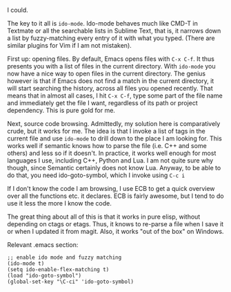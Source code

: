 I could.

The key to it all is `ido-mode`. Ido-mode behaves much like CMD-T in Textmate or all the searchable lists in Sublime Text, that is, it narrows down a list by fuzzy-matching every entry of it with what you typed. (There are similar plugins for Vim if I am not mistaken).

First up: opening files. By default, Emacs opens files with `C-x C-f`. It thus presents you with a list of files in the current directory. With `ido-mode` you now have a nice way to open files in the current directory. The genius however is that if Emacs does not find a match in the current directory, it will start searching the history, across all files you opened recently. That means that in almost all cases, I hit `C-x C-f`, type some part of the file name and immediately get the file I want, regardless of its path or project dependency. This is pure gold for me.

Next, source code browsing. Admittedly, my solution here is comparatively crude, but it works for me. The idea is that I invoke a list of tags in the current file and use `ido-mode` to drill down to the place I am looking for. This works well if semantic knows how to parse the file (i.e. C++ and some others) and less so if it doesn't. In practice, it works well enough for most languages I use, including C++, Python and Lua. I am not quite sure why though, since Semantic certainly does not know Lua.
Anyway, to be able to do that, you need ido-goto-symbol, which I invoke using `C-c i`

If I don't know the code I am browsing, I use ECB to get a quick overview over all the functions etc. it declares. ECB is fairly awesome, but I tend to do use it less the more I know the code.

The great thing about all of this is that it works in pure elisp, without depending on ctags or etags. Thus, it knows to re-parse a file when I save it or when I updated it from magit. Also, it works "out of the box" on Windows.

Relevant .emacs section:

    ;; enable ido mode and fuzzy matching
    (ido-mode t)
    (setq ido-enable-flex-matching t)
    (load "ido-goto-symbol")
    (global-set-key "\C-ci" 'ido-goto-symbol) 